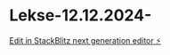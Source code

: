 # Lekse-12.12.2024-

[Edit in StackBlitz next generation editor ⚡️](https://stackblitz.com/~/github.com/Rednasrot/Lekse-12.12.2024-)